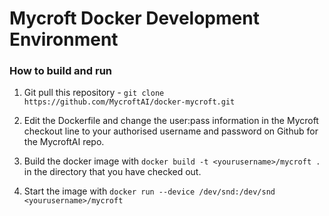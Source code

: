 # Mycroft Docker Development Environment

### How to build and run

1. Git pull this repository - ```git clone https://github.com/MycroftAI/docker-mycroft.git```

2. Edit the Dockerfile and change the user:pass information in the Mycroft checkout line to your authorised username and password on Github for the MycroftAI repo.

3. Build the docker image with 
   ```docker build -t <yourusername>/mycroft .``` in the directory that you have checked out.

4. Start the image with ``` docker run --device /dev/snd:/dev/snd <yourusername>/mycroft ```
 
